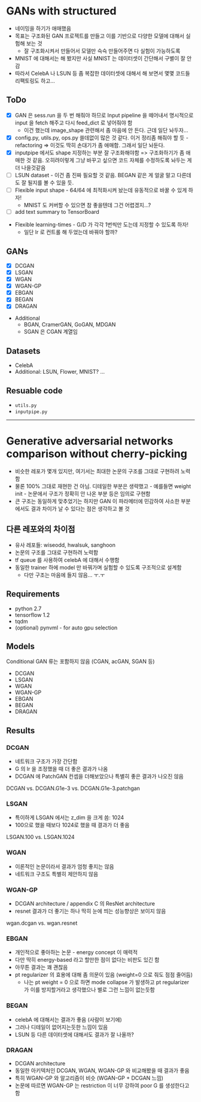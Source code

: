 # GANs with structured

* 네이밍을 하기가 애매했음
* 목표는 구조화된 GAN 프로젝트를 만들고 이를 기반으로 다양한 모델에 대해서 실험해 보는 것
    * 잘 구조화시켜서 만들어서 모델만 슥슥 만들어주면 다 실험이 가능하도록
* MNIST 에 대해서는 해 봤지만 사실 MNIST 는 데이터셋이 간단해서 구별이 잘 안 감
* 따라서 CelebA 나 LSUN 등 좀 복잡한 데이터셋에 대해서 해 보면서 몇몇 코드들 리팩토링도 하고...

## ToDo

* [x] GAN 은 sess.run 을 두 번 해줘야 하므로 Input pipeline 을 떼어내서 명시적으로 input 을 fetch 해주고 다시 feed_dict 로 넣어줘야 함
    * 이건 했는데 image_shape 관련해서 좀 마음에 안 든다. 근데 일단 놔두자...
* [x] config.py, utils.py, ops.py 쓸데없이 많은 것 같다. 이거 정리좀 해줘야 할 듯 - refactoring => 이것도 딱히 손대기가 좀 애매함. 그래서 일단 놔둔다.
* [x] inputpipe 에서도 shape 지정하는 부분 잘 구조화해야함 => 구조화하기가 좀 애매한 것 같음. 오히려이렇게 그냥 바꾸고 싶으면 코드 자체를 수정하도록 놔두는 게 더 나을것같음
* [ ] LSUN dataset - 이건 좀 진짜 필요할 것 같음. BEGAN 같은 게 얼굴 말고 다른데도 잘 될지를 볼 수 있을 듯.
* [ ] Flexible input shape - 64/64 에 최적화시켜 놨는데 유동적으로 바꿀 수 있게 하자!
    * MNIST 도 커버할 수 있으면 참 좋을텐데 그건 어렵겠지...?
* [ ] add text summary to TensorBoard
* Flexible learning-times - G/D 가 각각 1번씩만 도는데 지정할 수 있도록 하자!
	* 일단 lr 로 컨트롤 해 두었는데 바꿔야 할까?

## GANs

* [x] DCGAN
* [x] LSGAN
* [x] WGAN
* [x] WGAN-GP
* [x] EBGAN
* [x] BEGAN
* [x] DRAGAN
* Additional
    * BGAN, CramerGAN, GoGAN, MDGAN
    * SGAN 은 CGAN 계열임

## Datasets

* CelebA
* Additional: LSUN, Flower, MNIST? ...


## Resuable code

* `utils.py`
* `inputpipe.py`


---

# Generative adversarial networks comparison without cherry-picking

- 비슷한 레포가 몇개 있지만, 여기서는 최대한 논문의 구조를 그대로 구현하려 노력함
- 물론 100% 그대로 재현한 건 아님. 디테일한 부분은 생략했고 - 예를들면 weight init - 논문에서 구조가 정확히 안 나온 부분 등은 임의로 구현함
- 큰 구조는 동일하게 맞추었기는 하지만 GAN 이 파라메터에 민감하여 사소한 부분에서도 결과 차이가 날 수 있다는 점은 생각하고 볼 것

## 다른 레포와의 차이점

- 유사 레포들: wiseodd, hwalsuk, sanghoon
- 논문의 구조를 그대로 구현하려 노력함
- tf queue 를 사용하여 celebA 에 대해서 수행함 
- 동일한 trainer 하에 model 만 바꿔가며 실험할 수 있도록 구조적으로 설계함
    - 다만 구조는 마음에 들지 않음... ㅜ.ㅜ

## Requirements

- python 2.7
- tensorflow 1.2
- tqdm
- (optional) pynvml - for auto gpu selection

## Models

Conditional GAN 류는 포함하지 않음 (CGAN, acGAN, SGAN 등)

- DCGAN
- LSGAN
- WGAN
- WGAN-GP
- EBGAN
- BEGAN
- DRAGAN

## Results

### DCGAN

- 네트워크 구조가 가장 간단함
- G 의 lr 을 조정했을 때 더 좋은 결과가 나옴
- DCGAN 에 PatchGAN 컨셉을 더해보았으나 특별히 좋은 결과가 나오진 않음 

DCGAN vs. DCGAN.G1e-3 vs. DCGAN.G1e-3.patchgan

### LSGAN

- 특이하게 LSGAN 에서는 z_dim 을 크게 씀: 1024
- 100으로 했을 때보다 1024로 했을 때 결과가 더 좋음

LSGAN.100 vs. LSGAN.1024

### WGAN

- 이론적인 논문이라서 결과가 엄청 좋지는 않음
- 네트워크 구조도 특별히 제안하지 않음

### WGAN-GP

- DCGAN architecture / appendix C 의 ResNet architecture
- resnet 결과가 더 좋기는 하나 딱히 눈에 띄는 성능향상은 보이지 않음

wgan.dcgan vs. wgan.resnet

### EBGAN

- 개인적으로 좋아하는 논문 - energy concept 이 매력적
- 다만 딱히 energy-based 라고 할만한 점이 없다는 비판도 있긴 함
- 아무튼 결과는 꽤 괜찮음 
- pt regularizer 의 효용에 대해 좀 의문이 있음 (weight=0 으로 줘도 점점 줄어듬)
    - 나는 pt weight = 0 으로 하면 mode collapse 가 발생하고 pt regularizer 가 이를 방지할거라고 생각했으나 별로 그런 느낌이 없는듯함 

### BEGAN

- celebA 에 대해서는 결과가 좋음 (사람이 보기에)
- 그러나 디테일이 없어지는듯한 느낌이 있음
- LSUN 등 다른 데이터셋에 대해서도 결과가 잘 나올까?

### DRAGAN

- DCGAN architecture
- 동일한 아키텍처인 DCGAN, WGAN, WGAN-GP 와 비교해봤을 때 결과가 좋음
- 특히 WGAN-GP 와 알고리즘이 비슷 (WGAN-GP + DCGAN 느낌)
- 논문에 따르면 WGAN-GP 는 restriction 이 너무 강하여 poor G 를 생성한다고 함
